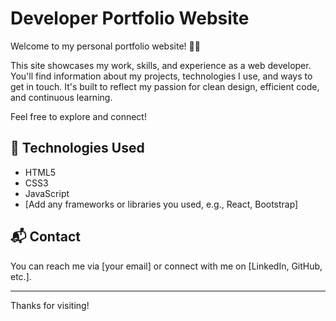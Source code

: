 # Developer Portfolio Website

Welcome to my personal portfolio website! 👨‍💻

This site showcases my work, skills, and experience as a web developer. You'll find information about my projects, technologies I use, and ways to get in touch. It's built to reflect my passion for clean design, efficient code, and continuous learning.

Feel free to explore and connect!

## 🔧 Technologies Used
- HTML5
- CSS3
- JavaScript
- [Add any frameworks or libraries you used, e.g., React, Bootstrap]

## 📬 Contact
You can reach me via [your email] or connect with me on [LinkedIn, GitHub, etc.].

---

Thanks for visiting!


